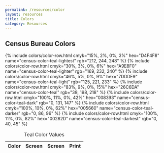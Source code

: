 ```yaml
---
permalink: /resources/color
layout: resources
title: Colors
category: Resources
---
```

<h2>Census Bureau Colors</h2>
<table>
  <caption>Teal Color Values</caption>
  <thead>
    <th>Color</th>
    <th>Screen</th>
    <th>Screen</th>
    <th>Print</th>
  </thead>
  {% include colors/color-row.html cmyk="15%, 2%, 0%, 3%" hex="D4F4F8" name="census-color-teal-lightest" rgb="212, 244, 248" %}
  {% include colors/color-row.html cmyk="30%, 3%, 0%, 6%" hex="A9E8F0" name="census-color-teal-lighter" rgb="169, 232, 240" %}
  {% include colors/color-row.html cmyk="46%, 5%, 0%, 9%" hex="7DDDE9" name="census-color-teal-light" rgb="125, 221, 233" %}
  {% include colors/color-row.html cmyk="83%, 9%, 0%, 15%" hex="26C6DA" name="census-color-teal" rgb="38, 198, 218" %}
  {% include colors/color-row.html cmyk="100%, 11%, 0%, 42%" hex="008393" name="census-color-teal-dark" rgb="0, 131, 147" %}
  {% include colors/color-row.html cmyk="100%, 10%, 0%, 62%" hex="005660" name="census-color-teal-darker" rgb="0, 86, 96" %}
  {% include colors/color-row.html cmyk="100%, 11%, 0%, 82%" hex="00282D" name="census-color-teal-darkest" rgb="0, 40, 45" %}
</table>